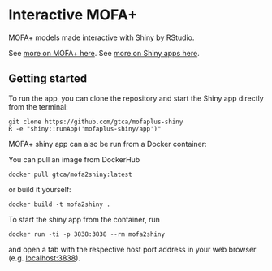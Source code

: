 # Interactive MOFA+

MOFA+ models made interactive with Shiny by RStudio.

See [more on MOFA+ here](https://github.com/biofam/MOFA2/). See [more on Shiny apps here](http://shiny.rstudio.com/tutorial/).

## Getting started

To run the app, you can clone the repository and start the Shiny app directly from the terminal:

```
git clone https://github.com/gtca/mofaplus-shiny
R -e "shiny::runApp('mofaplus-shiny/app')"
```

MOFA+ shiny app can also be run from a Docker container:

You can pull an image from DockerHub

```
docker pull gtca/mofa2shiny:latest
```

or build it yourself:

```
docker build -t mofa2shiny .
```

To start the shiny app from the container, run

```
docker run -ti -p 3838:3838 --rm mofa2shiny 
```

and open a tab with the respective host port address in your web browser (e.g. [localhost:3838](http://127.0.0.1:3838/)).

